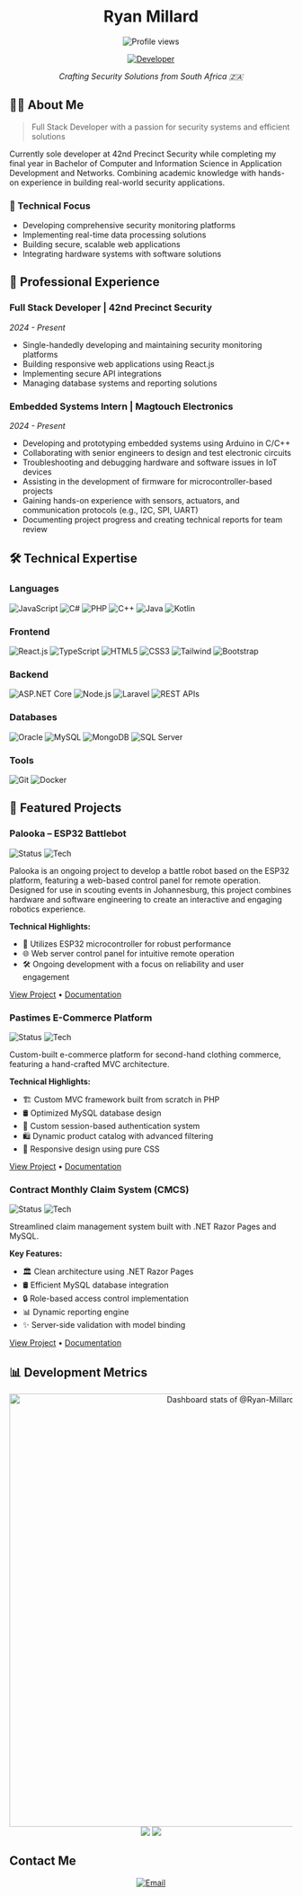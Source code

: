 <h1 align="center">Ryan Millard</h1>
<p align="center">
  <img src="https://komarev.com/ghpvc/?username=ryan-millard&label=Profile%20views&color=0e75b6&style=flat" alt="Profile views" />
</p>


<p align="center">
  <a href="https://www.linkedin.com/in/ryan-millard"><img src="https://img.shields.io/badge/Full--Stack_Developer-0A66C2?style=for-the-badge&logo=dev.to&logoColor=white" alt="Developer"/></a>
</p>

<p align="center">
  <em>Crafting Security Solutions from South Africa 🇿🇦</em>
</p>


## 👨‍💻 About Me

> Full Stack Developer with a passion for security systems and efficient solutions

Currently sole developer at 42nd Precinct Security while completing my final year in Bachelor of Computer and Information Science in Application Development and Networks. Combining academic knowledge with hands-on experience in building real-world security applications.

### 🎯 Technical Focus
- Developing comprehensive security monitoring platforms
- Implementing real-time data processing solutions
- Building secure, scalable web applications
- Integrating hardware systems with software solutions

## 💼 Professional Experience

### Full Stack Developer | 42nd Precinct Security
*2024 - Present*
- Single-handedly developing and maintaining security monitoring platforms
- Building responsive web applications using React.js
- Implementing secure API integrations
- Managing database systems and reporting solutions

### Embedded Systems Intern | Magtouch Electronics
*2024 - Present*  
- Developing and prototyping embedded systems using Arduino in C/C++  
- Collaborating with senior engineers to design and test electronic circuits  
- Troubleshooting and debugging hardware and software issues in IoT devices  
- Assisting in the development of firmware for microcontroller-based projects  
- Gaining hands-on experience with sensors, actuators, and communication protocols (e.g., I2C, SPI, UART)  
- Documenting project progress and creating technical reports for team review

## 🛠️ Technical Expertise

### Languages
![JavaScript](https://img.shields.io/badge/JavaScript-F7DF1E?style=for-the-badge&logo=javascript&logoColor=black)
![C#](https://img.shields.io/badge/C%23-239120?style=for-the-badge&logo=csharp&logoColor=white)
![PHP](https://img.shields.io/badge/PHP-777BB4?style=for-the-badge&logo=php&logoColor=white)
![C++](https://img.shields.io/badge/C%2B%2B-00599C?style=for-the-badge&logo=c%2B%2B&logoColor=white)
![Java](https://img.shields.io/badge/Java-007396?style=for-the-badge&logo=java&logoColor=white)
![Kotlin](https://img.shields.io/badge/Kotlin-7F52FF?style=for-the-badge&logo=kotlin&logoColor=white)

### Frontend
![React.js](https://img.shields.io/badge/React.js-61DAFB?style=for-the-badge&logo=react&logoColor=black)
![TypeScript](https://img.shields.io/badge/TypeScript-3178C6?style=for-the-badge&logo=typescript&logoColor=white)
![HTML5](https://img.shields.io/badge/HTML5-E34F26?style=for-the-badge&logo=html5&logoColor=white)
![CSS3](https://img.shields.io/badge/CSS3-1572B6?style=for-the-badge&logo=css3&logoColor=white)
![Tailwind](https://img.shields.io/badge/Tailwind-38B2AC?style=for-the-badge&logo=tailwindcss&logoColor=white)
![Bootstrap](https://img.shields.io/badge/Bootstrap-7952B3?style=for-the-badge&logo=bootstrap&logoColor=white)

### Backend
![ASP.NET Core](https://img.shields.io/badge/ASP.NET_Core-512BD4?style=for-the-badge&logo=aspdotnetcore&logoColor=white)
![Node.js](https://img.shields.io/badge/Node.js-339933?style=for-the-badge&logo=node.js&logoColor=white)
![Laravel](https://img.shields.io/badge/Laravel-FF2D20?style=for-the-badge&logo=laravel&logoColor=white)
![REST APIs](https://img.shields.io/badge/REST_APIs-25D366?style=for-the-badge&logo=rest&logoColor=white)

### Databases
![Oracle](https://img.shields.io/badge/Oracle-F80000?style=for-the-badge&logo=oracle&logoColor=white)
![MySQL](https://img.shields.io/badge/MySQL-4479A1?style=for-the-badge&logo=mysql&logoColor=white)
![MongoDB](https://img.shields.io/badge/MongoDB-47A248?style=for-the-badge&logo=mongodb&logoColor=white)
![SQL Server](https://img.shields.io/badge/SQL_Server-CC2927?style=for-the-badge&logo=microsoftsqlserver&logoColor=white)

### Tools
![Git](https://img.shields.io/badge/Git-F05032?style=for-the-badge&logo=git&logoColor=white)
![Docker](https://img.shields.io/badge/Docker-2496ED?style=for-the-badge&logo=docker&logoColor=white)


## 🚀 Featured Projects

### Palooka – ESP32 Battlebot

![Status](https://img.shields.io/badge/Status-In%20Progress-yellow?style=flat-square)
![Tech](https://img.shields.io/badge/Stack-ESP32_C%2B%2B_WebServer-blue?style=flat-square)

Palooka is an ongoing project to develop a battle robot based on the ESP32 platform, featuring a web-based control panel for remote operation. Designed for use in scouting events in Johannesburg, this project combines hardware and software engineering to create an interactive and engaging robotics experience.

**Technical Highlights:**
- 🤖 Utilizes ESP32 microcontroller for robust performance
- 🌐 Web server control panel for intuitive remote operation
- 🛠️ Ongoing development with a focus on reliability and user engagement

[View Project](https://github.com/Ryan-Millard/Palooka) • [Documentation](https://github.com/Ryan-Millard/Palooka/blob/main/README.md)


### Pastimes E-Commerce Platform
![Status](https://img.shields.io/badge/Status-Live-success?style=flat-square)
![Tech](https://img.shields.io/badge/Stack-PHP_MySQL-green?style=flat-square)

Custom-built e-commerce platform for second-hand clothing commerce, featuring a hand-crafted MVC architecture.

**Technical Highlights:**
- 🏗️ Custom MVC framework built from scratch in PHP
- 🛢️ Optimized MySQL database design
- 🔐 Custom session-based authentication system
- 🛍️ Dynamic product catalog with advanced filtering
- 📱 Responsive design using pure CSS

[View Project](https://github.com/Ryan-millard/Pastimes-WEDE6021-POE) • [Documentation](https://github.com/Ryan-Millard/Pastimes-WEDE6021-POE/blob/main/README.md)

### Contract Monthly Claim System (CMCS)
![Status](https://img.shields.io/badge/Status-Live-success?style=flat-square)
![Tech](https://img.shields.io/badge/Stack-.NET_Razor-purple?style=flat-square)

Streamlined claim management system built with .NET Razor Pages and MySQL.

**Key Features:**
- 🏛️ Clean architecture using .NET Razor Pages
- 🛢️ Efficient MySQL database integration
- 🔒 Role-based access control implementation
- 📊 Dynamic reporting engine
- ✨ Server-side validation with model binding

[View Project](https://github.com/Ryan-Millard/Contract-Monthly-Claim-System---PROG6212-POE) • [Documentation](https://github.com/Ryan-Millard/Contract-Monthly-Claim-System---PROG6212-POE/blob/main/Documentation.pdf)


## 📊 Development Metrics

<div align="center">
  <a href="https://next.ossinsight.io/widgets/official/compose-user-dashboard-stats?user_id=142347829" target="_blank" style="display: block" align="center">
    <picture>
      <source media="(prefers-color-scheme: dark)" srcset="https://next.ossinsight.io/widgets/official/compose-user-dashboard-stats/thumbnail.png?user_id=142347829&image_size=auto&color_scheme=dark" width="771" height="auto">
      <img alt="Dashboard stats of @Ryan-Millard" src="https://next.ossinsight.io/widgets/official/compose-user-dashboard-stats/thumbnail.png?user_id=142347829&image_size=auto&color_scheme=light" width="771" height="auto">
    </picture>
  </a>
</div>

<!-- Made with [OSS Insight](https://ossinsight.io/) -->

<div align="center">
  <img src="https://github-readme-stats.vercel.app/api?username=ryan-millard&show_icons=true&theme=github_dark&hide_border=true&count_private=true" />

  <img src="https://github-readme-stats.vercel.app/api/top-langs/?username=ryan-millard&layout=compact&theme=github_dark&hide_border=true&langs_count=8" />
</div>

## Contact Me

<p align="center">
  <a href="mailto:millardryandevon@gmail.com"><img src="https://img.shields.io/badge/Email-D14836?style=for-the-badge&logo=gmail&logoColor=white" alt="Email"/></a>
</p>
